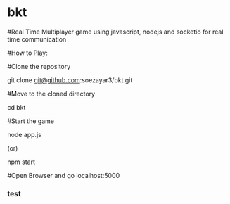 # bkt

#Real Time Multiplayer game using  javascript, nodejs and  socketio for real  time communication

#How to Play:

#Clone the repository

git clone git@github.com:soezayar3/bkt.git

#Move to the cloned directory

cd bkt

#Start the game

node app.js

(or)

npm start

#Open Browser and go localhost:5000

### test
